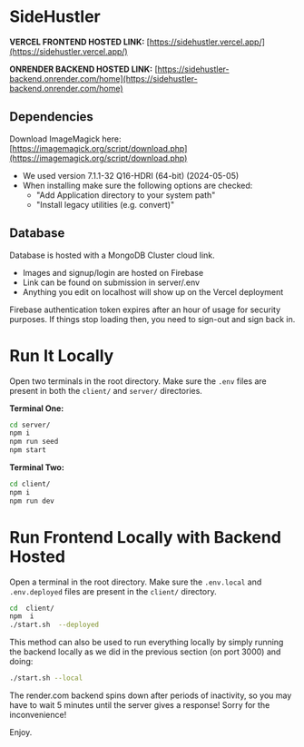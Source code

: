 # SideHustler

**VERCEL FRONTEND HOSTED LINK:** [https://sidehustler.vercel.app/](https://sidehustler.vercel.app/)

**ONRENDER BACKEND HOSTED LINK:** [https://sidehustler-backend.onrender.com/home](https://sidehustler-backend.onrender.com/home)


## Dependencies

Download ImageMagick here: [https://imagemagick.org/script/download.php](https://imagemagick.org/script/download.php)
- We used version 7.1.1-32 Q16-HDRI (64-bit) (2024-05-05)
- When installing make sure the following options are checked:
    - "Add Application directory to your system path"
    - "Install legacy utilities (e.g. convert)"

## Database

Database is hosted with a MongoDB Cluster cloud link.
- Images and signup/login are hosted on Firebase
- Link can be found on submission in server/.env
- Anything you edit on localhost will show up on the Vercel deployment

Firebase authentication token expires after an hour of usage for security purposes. 
If things stop loading then, you need to sign-out and sign back in.

# Run It Locally

Open two terminals in the root directory. Make sure the `.env` files are present in both the `client/` and `server/` directories.

**Terminal One:**
```bash
cd server/
npm i
npm run seed
npm start
```
**Terminal Two:**
```bash
cd client/
npm i
npm run dev
```

# Run Frontend Locally with Backend Hosted

Open a terminal in the root directory. Make sure the `.env.local` and `.env.deployed` files are present in the `client/` directory.

```bash
cd  client/
npm  i
./start.sh  --deployed
```

This method can also be used to run everything locally by simply running the backend locally as we did in the previous section (on port 3000) and doing:

```bash
./start.sh --local
```

The render.com backend spins down after periods of inactivity, so you may have to wait 5 minutes until the server gives a response! Sorry for the inconvenience!

Enjoy.